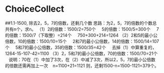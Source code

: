 # ChoiceCollect
##1.1-1500, 除去2，5，7的倍数，还剩几个数
思路：为2，5，7的倍数的个数总共有n个，求n。
（1）2的倍数：1500/2=750个
     5的倍数：1500/5=300个
     7的倍数：1500/7（下取整）=214个
     750+300+214=1264
（2）2和5的最小公倍数，10的倍数：1500/10=15个
     2和7的最小公倍数，14的倍数：1500/14=107个
     5和7的最小公倍数，35的倍数：1500/35=42个
     去掉（1）中算重复的，1264-15-107-42=1100
（3）2，5和7的最小公倍数，70的倍数：1500/70=21个
    说明：70在（1）中加了3次，在（2）中减了3次，所以2，5，7的最小公倍数的倍数还需再加上一次
    n=1100+21=1121
则，还剩1500-n=1500-1121=379个。

